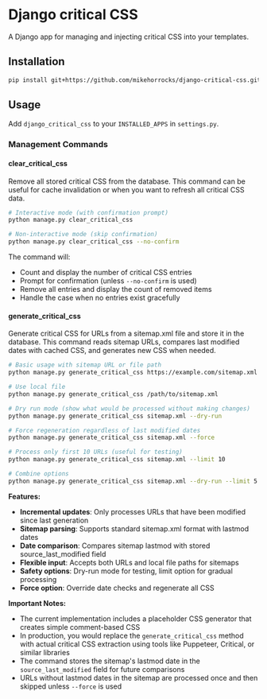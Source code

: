 # Django critical CSS

A Django app for managing and injecting critical CSS into your templates.

## Installation

```bash
pip install git+https://github.com/mikehorrocks/django-critical-css.git
```

## Usage

Add `django_critical_css` to your `INSTALLED_APPS` in `settings.py`.




### Management Commands

#### clear_critical_css

Remove all stored critical CSS from the database. This command can be useful for cache invalidation or when you want to refresh all critical CSS data.

```bash
# Interactive mode (with confirmation prompt)
python manage.py clear_critical_css

# Non-interactive mode (skip confirmation)
python manage.py clear_critical_css --no-confirm
```

The command will:
- Count and display the number of critical CSS entries
- Prompt for confirmation (unless `--no-confirm` is used)
- Remove all entries and display the count of removed items
- Handle the case when no entries exist gracefully

#### generate_critical_css

Generate critical CSS for URLs from a sitemap.xml file and store it in the database. This command reads sitemap URLs, compares last modified dates with cached CSS, and generates new CSS when needed.

```bash
# Basic usage with sitemap URL or file path
python manage.py generate_critical_css https://example.com/sitemap.xml

# Use local file
python manage.py generate_critical_css /path/to/sitemap.xml

# Dry run mode (show what would be processed without making changes)
python manage.py generate_critical_css sitemap.xml --dry-run

# Force regeneration regardless of last modified dates
python manage.py generate_critical_css sitemap.xml --force

# Process only first 10 URLs (useful for testing)
python manage.py generate_critical_css sitemap.xml --limit 10

# Combine options
python manage.py generate_critical_css sitemap.xml --dry-run --limit 5
```

**Features:**
- **Incremental updates**: Only processes URLs that have been modified since last generation
- **Sitemap parsing**: Supports standard sitemap.xml format with lastmod dates
- **Date comparison**: Compares sitemap lastmod with stored source_last_modified field
- **Flexible input**: Accepts both URLs and local file paths for sitemaps
- **Safety options**: Dry-run mode for testing, limit option for gradual processing
- **Force option**: Override date checks and regenerate all CSS

**Important Notes:**
- The current implementation includes a placeholder CSS generator that creates simple comment-based CSS
- In production, you would replace the `generate_critical_css` method with actual critical CSS extraction using tools like Puppeteer, Critical, or similar libraries
- The command stores the sitemap's lastmod date in the `source_last_modified` field for future comparisons
- URLs without lastmod dates in the sitemap are processed once and then skipped unless `--force` is used
